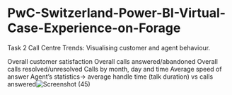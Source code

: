 # PwC-Switzerland-Power-BI-Virtual-Case-Experience-on-Forage

Task 2
Call Centre Trends: Visualising customer and agent behaviour.



Overall customer satisfaction
Overall calls answered/abandoned
Overall calls resolved/unresolved
Calls by month, day and time
Average speed of answer
Agent’s statistics-> average handle time (talk duration) vs calls answered![Screenshot (45)](https://user-images.githubusercontent.com/61271340/228938012-e91bf302-7ad8-49d3-b075-d8e948a5b0fc.png)
